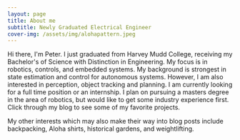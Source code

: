 ```yaml
---
layout: page
title: About me
subtitle: Newly Graduated Electrical Engineer
cover-img: /assets/img/alohapattern.jpeg
---
```


Hi there, I'm Peter. I just graduated from Harvey Mudd College, receiving my Bachelor's of Science with Distinction
in Engineering. My focus is in robotics, controls, and embedded systems. My background is strongest in state estimation and control for autonomous systems. However, I am also interested in perception, object tracking and planning. I am currently looking for a full time position or an internship. I plan on pursuing a masters degree in the area of robotics, but would like to get some industry experience first. Click through my blog to see some of my favorite projects. 


My other interests which may also make their way into blog posts include backpacking, Aloha shirts, historical gardens, and weightlifting. 


